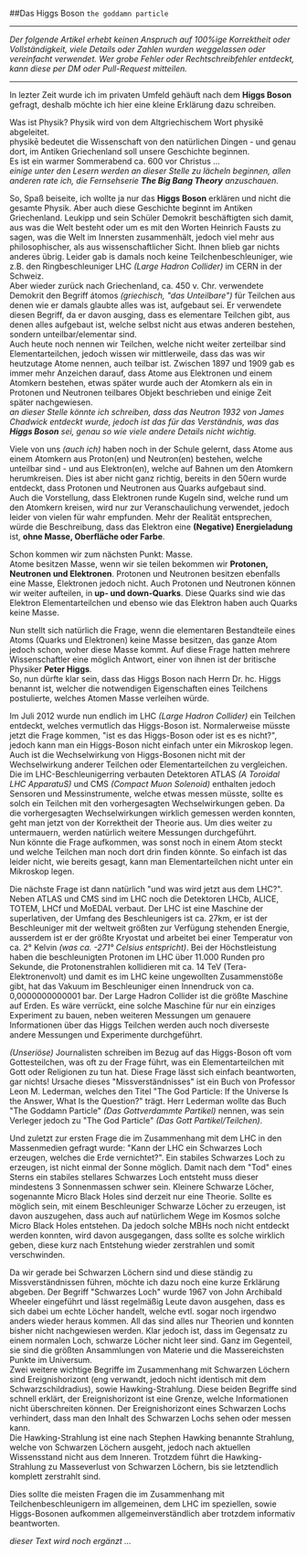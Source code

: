 ##Das Higgs Boson
`the goddamn particle`

---

*Der folgende Artikel erhebt keinen Anspruch auf 100%ige Korrektheit oder Vollständigkeit, viele Details oder Zahlen wurden weggelassen oder vereinfacht verwendet. Wer grobe Fehler oder Rechtschreibfehler entdeckt, kann diese per DM oder Pull-Request mitteilen.*

---

In lezter Zeit wurde ich im privaten Umfeld gehäuft nach dem **Higgs Boson** gefragt, deshalb möchte ich hier eine kleine Erklärung dazu schreiben.  

Was ist Physik? Physik wird von dem Altgriechischem Wort physikē abgeleitet.  
physikē bedeutet die Wissenschaft von den natürlichen Dingen - und genau dort, im Antiken Griechenland soll unsere Geschichte beginnen.  
Es ist ein warmer Sommerabend ca. 600 vor Christus ...  
*einige unter den Lesern werden an dieser Stelle zu lächeln beginnen, allen anderen rate ich, die Fernsehserie* ***The Big Bang Theory*** *anzuschauen.*  

So, Spaß beiseite, ich wollte ja nur das **Higgs Boson** erklären und nicht die gesamte Physik. Aber auch diese Geschichte beginnt im Antiken Griechenland. Leukipp und sein Schüler Demokrit beschäftigten sich damit, aus was die Welt besteht oder um es mit den Worten Heinrich Fausts zu sagen, was die Welt im Innersten zusammenhält, jedoch viel mehr aus philosophischer, als aus wissenschaftlicher Sicht. Ihnen blieb gar nichts anderes übrig. Leider gab is damals noch keine Teilchenbeschleuniger, wie z.B. den Ringbeschleuniger LHC *(Large Hadron Collider)* im CERN in der Schweiz.  
Aber wieder zurück nach Griechenland, ca. 450 v. Chr. verwendete Demokrit den Begriff átomos *(griechisch, "das Unteilbare")* für Teilchen aus denen wie er damals glaubte alles was ist, aufgebaut sei. Er verwendete diesen Begriff, da er davon ausging, dass es elementare Teilchen gibt, aus denen alles aufgebaut ist, welche selbst nicht aus etwas anderen bestehen, sondern unteilbar/elementar sind.  
Auch heute noch nennen wir Teilchen, welche nicht weiter zerteilbar sind Elementarteilchen, jedoch wissen wir mittlerweile, dass das was wir heutzutage Atome nennen, auch teilbar ist. Zwischen 1897 und 1909 gab es immer mehr Anzeichen darauf, dass Atome aus Elektronen und einem Atomkern bestehen, etwas später wurde auch der Atomkern als ein in Protonen und Neutronen teilbares Objekt beschrieben und einige Zeit später nachgewiesen.  
*an dieser Stelle könnte ich schreiben, dass das Neutron 1932 von James Chadwick entdeckt wurde, jedoch ist das für das Verständnis, was das* ***Higgs Boson*** *sei, genau so wie viele andere Details nicht wichtig.*  

Viele von uns *(auch ich)* haben noch in der Schule gelernt, dass Atome aus einem Atomkern aus Proton(en) und Neutron(en) bestehen, welche unteilbar sind - und aus Elektron(en), welche auf Bahnen um den Atomkern herumkreisen. Dies ist aber nicht ganz richtig, bereits in den 50ern wurde entdeckt, dass Protonen und Neutronen aus Quarks aufgebaut sind.  
Auch die Vorstellung, dass Elektronen runde Kugeln sind, welche rund um den Atomkern kreisen, wird nur zur Veranschaulichung verwendet, jedoch leider von vielen für wahr empfunden. Mehr der Realität entsprechen, würde die Beschreibung, dass das Elektron eine **(Negative) Energieladung** ist, **ohne Masse, Oberfläche oder Farbe**.  

Schon kommen wir zum nächsten Punkt: Masse.  
Atome besitzen Masse, wenn wir sie teilen bekommen wir **Protonen, Neutronen und Elektronen**. Protonen und Neutronen besitzen ebenfalls eine Masse, Elektronen jedoch nicht. Auch Protonen und Neutronen können wir weiter aufteilen, in **up- und down-Quarks**. Diese Quarks sind wie das Elektron Elementarteilchen und ebenso wie das Elektron haben auch Quarks keine Masse.  

Nun stellt sich natürlich die Frage, wenn die elementaren Bestandteile eines Atoms (Quarks und Elektronen) keine Masse besitzen, das ganze Atom jedoch schon, woher diese Masse kommt. Auf diese Frage hatten mehrere Wissenschaftler eine möglich Antwort, einer von ihnen ist der britische Physiker **Peter Higgs**.  
So, nun dürfte klar sein, dass das Higgs Boson nach Herrn Dr. hc. Higgs benannt ist, welcher die notwendigen Eigenschaften eines Teilchens postulierte, welches Atomen Masse verleihen würde.  

Im Juli 2012 wurde nun endlich im LHC *(Large Hadron Collider)* ein Teilchen entdeckt, welches vermutlich das Higgs-Boson ist. Normalerweise müsste jetzt die Frage kommen, "ist es das Higgs-Boson oder ist es es nicht?", jedoch kann man ein Higgs-Boson nicht einfach unter ein Mikroskop legen. Auch ist die Wechselwirkung von Higgs-Bosonen nicht mit der Wechselwirkung anderer Teilchen oder Elementarteilchen zu vergleichen. Die im LHC-Beschleunigerring verbauten Detektoren ATLAS *(A Toroidal LHC ApparatuS)* und CMS *(Compact Muon Solenoid)* enthalten jedoch Sensoren und Messinstrumente, welche etwas messen müsste, sollte es solch ein Teilchen mit den vorhergesagten Wechselwirkungen geben. Da die vorhergesagten Wechselwirkungen wirklich gemessen werden konnten, geht man jetzt von der Korrektheit der Theorie aus. Um dies weiter zu untermauern, werden natürlich weitere Messungen durchgeführt.  
Nun könnte die Frage aufkommen, was sonst noch in einem Atom steckt und welche Teilchen man noch dort drin finden könnte. So einfach ist das leider nicht, wie bereits gesagt, kann man Elementarteilchen nicht unter ein Mikroskop legen.  

Die nächste Frage ist dann natürlich "und was wird jetzt aus dem LHC?". Neben ATLAS und CMS sind im LHC noch die Detektoren LHCb, ALICE, TOTEM, LHCf und MoEDAL verbaut. Der LHC ist eine Maschine der superlativen, der Umfang des Beschleunigers ist ca. 27km, er ist der Beschleuniger mit der weltweit größten zur Verfügung stehenden Energie, ausserdem ist er der größte Kryostat und arbeitet bei einer Temperatur von ca. 2° Kelvin *(was ca. -271° Celsius entspricht)*. Bei der Höchstleistung haben die beschleunigten Protonen im LHC über 11.000 Runden pro Sekunde, die Protonenstrahlen kollidieren mit ca. 14 TeV (Tera-Elektronenvolt) und damit es im LHC keine ungewollten Zusammenstöße gibt, hat das Vakuum im Beschleuniger einen Innendruck von ca. 0,0000000000001 bar. Der Large Hadron Collider ist die größte Maschine auf Erden. Es wäre verrückt, eine solche Maschine für nur ein einziges Experiment zu bauen, neben weiteren Messungen um genauere Informationen über das Higgs Teilchen werden auch noch diverseste andere Messungen und Experimente durchgeführt.  

*(Unseriöse)* Journalisten schreiben im Bezug auf das Higgs-Boson oft vom Gottesteilchen, was oft zu der Frage führt, was ein Elementarteilchen mit Gott oder Religionen zu tun hat. Diese Frage lässt sich einfach beantworten, gar nichts! Ursache dieses "Missverständnisses" ist ein Buch von Professor Leon M. Lederman, welches den Titel "The God Particle: If the Universe Is the Answer, What Is the Question?" trägt. Herr Lederman wollte das Buch "The Goddamn Particle" *(Das Gottverdammte Partikel)* nennen, was sein Verleger jedoch zu "The God Particle" *(Das Gott Partikel/Teilchen)*.  

Und zuletzt zur ersten Frage die im Zusammenhang mit dem LHC in den Massenmedien gefragt wurde: "Kann der LHC ein Schwarzes Loch erzeugen, welches die Erde vernichtet?". Ein stabiles Schwarzes Loch zu erzeugen, ist nicht einmal der Sonne möglich. Damit nach dem "Tod" eines Sterns ein stabiles stellares Schwarzes Loch entsteht muss dieser mindestens 3 Sonnenmassen schwer sein. Kleinere Schwarze Löcher, sogenannte Micro Black Holes sind derzeit nur eine Theorie. Sollte es möglich sein, mit einem Beschleuniger Schwarze Löcher zu erzeugen, ist davon auszugehen, dass auch auf natürlichem Wege im Kosmos solche Micro Black Holes entstehen. Da jedoch solche MBHs noch nicht entdeckt werden konnten, wird davon ausgegangen, dass sollte es solche wirklich geben, diese kurz nach Entstehung wieder zerstrahlen und somit verschwinden.  

Da wir gerade bei Schwarzen Löchern sind und diese ständig zu Missverständnissen führen, möchte ich dazu noch eine kurze Erklärung abgeben. Der Begriff "Schwarzes Loch" wurde 1967 von John Archibald Wheeler eingeführt und lässt regelmäßig Leute davon ausgehen, dass es sich dabei um echte Löcher handelt, welche evtl. sogar noch irgendwo anders wieder heraus kommen. All das sind alles nur Theorien und konnten bisher nicht nachgewiesen werden. Klar jedoch ist, dass im Gegensatz zu einem normalen Loch, schwarze Löcher nicht leer sind. Ganz im Gegenteil, sie sind die größten Ansammlungen von Materie und die Massereichsten Punkte im Universum.  
Zwei weitere wichtige Begriffe im Zusammenhang mit Schwarzen Löchern sind Ereignishorizont (eng verwandt, jedoch nicht identisch mit dem Schwarzschildradius), sowie Hawking-Strahlung. Diese beiden Begriffe sind schnell erklärt, der Ereignishorizont ist eine Grenze, welche Informationen nicht überschreiten können. Der Ereignishorizont eines Schwarzen Lochs verhindert, dass man den Inhalt des Schwarzen Lochs sehen oder messen kann.  
Die Hawking-Strahlung ist eine nach Stephen Hawking benannte Strahlung, welche von Schwarzen Löchern ausgeht, jedoch nach aktuellen Wissensstand nicht aus dem Inneren. Trotzdem führt die Hawking-Strahlung zu Masseverlust von Schwarzen Löchern, bis sie letztendlich komplett zerstrahlt sind.  

Dies sollte die meisten Fragen die im Zusammenhang mit Teilchenbeschleunigern im allgemeinen, dem LHC im speziellen, sowie Higgs-Bosonen aufkommen allgemeinverständlich aber trotzdem informativ beantworten.  

*dieser Text wird noch ergänzt ...*
